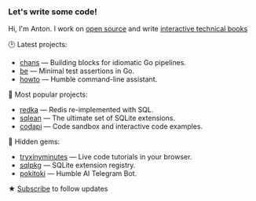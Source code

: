 ### Let's write some code!

Hi, I'm Anton. I work on [open source](https://antonz.org/tags/projects/) and write [interactive technical books](https://antonz.org/#books)

🕑 Latest projects:

- [chans](https://github.com/nalgeon/chans) — Building blocks for idiomatic Go pipelines.
- [be](https://github.com/nalgeon/be) — Minimal test assertions in Go.
- [howto](https://github.com/nalgeon/howto) — Humble command-line assistant.

🌟 Most popular projects:

- [redka](https://github.com/nalgeon/redka) — Redis re-implemented with SQL.
- [sqlean](https://github.com/nalgeon/sqlean) — The ultimate set of SQLite extensions.
- [codapi](https://github.com/nalgeon/codapi) — Code sandbox and interactive code examples.

💎 Hidden gems:

- [tryxinyminutes](https://github.com/nalgeon/tryxinyminutes) — Live code tutorials in your browser.
- [sqlpkg](https://github.com/nalgeon/sqlpkg) — SQLite extension registry.
- [pokitoki](https://github.com/nalgeon/pokitoki) — Humble AI Telegram Bot.

★ [Subscribe](https://antonz.org/subscribe/) to follow updates
